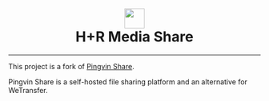 # <div align="center"><img  src="https://user-images.githubusercontent.com/58886915/166198400-c2134044-1198-4647-a8b6-da9c4a204c68.svg" width="40"/> </br>H+R Media Share</div>

---

This project is a fork of [Pingvin Share](https://github.com/stonith404/pingvin-share).

Pingvin Share is a self-hosted file sharing platform and an alternative for WeTransfer.
